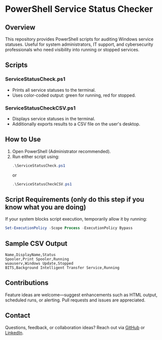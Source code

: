 # PowerShell Service Status Checker

## Overview
This repository provides PowerShell scripts for auditing Windows service statuses. Useful for system administrators, IT support, and cybersecurity professionals who need visibility into running or stopped services.

## Scripts

### ServiceStatusCheck.ps1
- Prints all service statuses to the terminal.
- Uses color-coded output: green for running, red for stopped.

### ServiceStatusCheckCSV.ps1
- Displays service statuses in the terminal.
- Additionally exports results to a CSV file on the user's desktop.

## How to Use

1. Open PowerShell (Administrator recommended).
2. Run either script using:
   ```powershell
   .\ServiceStatusCheck.ps1
   ```
   or
   ```powershell
   .\ServiceStatusCheckCSV.ps1
   ```
## Script Requirements  (only do this step if you know what you are doing)
If your system blocks script execution, temporarily allow it by running:
```powershell
Set-ExecutionPolicy -Scope Process -ExecutionPolicy Bypass
```
## Sample CSV Output
```
Name,DisplayName,Status
Spooler,Print Spooler,Running
wuauserv,Windows Update,Stopped
BITS,Background Intelligent Transfer Service,Running
```
## Contributions
Feature ideas are welcome—suggest enhancements such as HTML output, scheduled runs, or alerting. Pull requests and issues are appreciated.
## Contact
Questions, feedback, or collaboration ideas? Reach out via [GitHub](https://github.com/Toast-stack) or [LinkedIn](https://www.linkedin.com/in/zachary-nicholas1341/).
